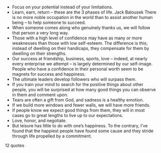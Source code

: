 - Focus on your potential instead of your limitations.
 - Learn, earn, return – these are the 3 phases of life. Jack Balousek There is no more noble occupation in the world than to assist another human being – to help someone to succeed.
 - When someone comes along who genuinely thanks us, we will follow that person a very long way.
 - Those with a high level of confidence may have as many or more weaknesses than those with low self-esteem. The difference is this; instead of dwelling on their handicaps, they compensate for them by dwelling on their strengths.
 - Our success at friendship, business, sports, love – indeed, at nearly every enterprise we attempt – is largely determined by our self-image. People who have a confidence in their personal worth seem to be magnets for success and happiness.
 - The ultimate leaders develop followers who will surpass them.
 - If you train your mind to search for the positive things about other people, you will be surprised at how many good things you can observe in them and comment upon.
 - Tears are often a gift from God, and sadness is a healthy emotion.
 - If we build more windows and fewer walls, we will have more friends.
 - If people know we expect good things from them, they will in most cases go to great lengths to live up to our expectations.
 - Love, honor, and negotiate.
 - But leisure has little to do with one’s happiness. To the contrary, I’ve found that the happiest people have found some cause and they stride through life propelled by a commitment.

12 quotes